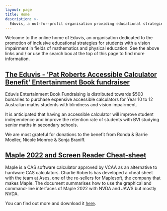 ```yaml
---
layout: page
title: Home
description: >-
  Eduvis, a not-for-profit organisation providing educational strategies for blind and vision (visually) impaired students taking up studies in mathematics and physical education within higher education. Founded by Charlie Roberts. Provides funding for accessible calculators, research and development of accessible CAS software calculators and presentations as a resource for VI students on available CAS solutions.
---
```


Welcome to the online home of Eduvis, an organisation dedicated to the promotion of inclusive educational strategies for students with a vision impairment in fields of mathematics and physical education. See the above links and / or use the search box at the top of this page to find more information.

## [The Eduvis - 'Pat Roberts Accessible Calculator Benefit' Entertainment Book fundraiser](https://www.entertainment.com.au/orderbooks/965j898)

Eduvis Entertainment Book Fundraising is distributed towards $500 bursaries to purchase expensive accessible calculators for Year 10 to 12 Australian maths students with blindness and vision impairment.

It is anticipated that having an accessible calculator will improve student independence and improve the retention rate of students with BVI studying senior maths in secondary schools.

We are most grateful for donations to the benefit from Ronda & Barrie Moeller, Nicole Monroe & Sonja Braniff.

## [Maple 2022 and Screen Reader Cheat-sheet](/maple-2022-cheat-sheet.md)

Maple is a CAS software calculator approved by VCAA as an alternative to hardware CAS calculators. Charlie Roberts has developed a cheat sheet with the team at Ases, one of the re-sellers for Maplesoft, the company that makes Maple. The document summarises how to use the graphical and command-line interfaces of Maple 2022 with NVDA and JAWS but mostly NVDA.

You can find out more and download it [here](/maple-2022-cheat-sheet/).
